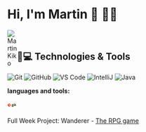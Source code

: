# Hi, I'm Martin :wave: :man_technologist:

<a href="https://www.linkedin.com/in/martin-kiko-250480130/">
  <img align="left" alt="Martin Kiko" width="22px" src="https://raw.githubusercontent.com/peterthehan/peterthehan/master/assets/linkedin.svg" />
</a>

<br />

## 🚀💻 Technologies & Tools

  ![Git](https://img.shields.io/badge/-Git-black?style=flat-square&logo=git)
  ![GitHub](https://img.shields.io/badge/-GitHub-181717?style=flat-square&logo=github)
  ![VS Code](https://img.shields.io/badge/-VS%20Code-007ACC?style=flat-square&logo=visual-studio-code)
  ![IntelliJ](https://img.shields.io/badge/-IntelliJ%20IDEA-black?style=flat-square&logo=jetbrains)
  ![Java](https://img.shields.io/badge/Java-orange?style=flat-square&logo=java)

**languages and tools:**

<code><img height="20" src="https://raw.githubusercontent.com/github/explore/80688e429a7d4ef2fca1e82350fe8e3517d3494d/topics/git/git.png"></code>

Full Week Project: Wanderer - [The RPG game](https://github.com/MartinKiko/MartinKiko/tree/master/wanderer-java)
